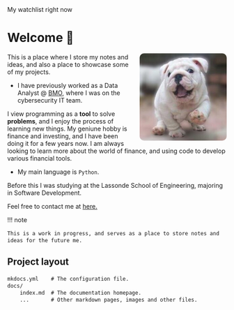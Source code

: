 
<!-- TradingView scroller thingy -->
<div class="tradingview-widget-container">
  <div class="tradingview-widget-container__widget"></div>
  <div class="tradingview-widget-copyright"><span class="blue-text">My watchlist right now</span></div>
  <script type="text/javascript" src="https://s3.tradingview.com/external-embedding/embed-widget-ticker-tape.js" async>
  {
  "symbols": [
    {
      "proName": "FOREXCOM:SPXUSD",
      "title": "S&P 500 Index"
    },
    {
      "description": "",
      "proName": "CAPITALCOM:DXY"
    },
    {
      "description": "",
      "proName": "TVC:GOLD"
    },
    {
      "description": "",
      "proName": "NYSE:BABA"
    },
    {
      "description": "",
      "proName": "IBKR:USDCAD"
    },
    {
      "description": "",
      "proName": "NASDAQ:TLT"
    }, 
    {
       "description": "",
       "proName": "NASDAQ:QQQ"
    }
  ],
  "showSymbolLogo": true,
  "isTransparent": false,
  "displayMode": "adaptive",
  "colorTheme": "light",
  "locale": "en"
}
  </script>
</div>

# Welcome 🥭

<img src='assets/me.jpeg' style='float:right; margin-left:20px; border-radius:10px;' width='200'/>

This is a place where I store my notes and ideas, and also a place to showcase some of my projects.

- I have previously worked as a Data Analyst @ [BMO](https://commercial.bmo.com/en/ca/industry-expertise/technology/), where I was on the cybersecurity IT team. 

I view programming as a **tool** to solve **problems**, and I enjoy the process of learning new things. My geniune hobby is finance and investing, and I have been doing it for a few years now. I am always looking to learn more about the world of finance, and using code to develop various financial tools.

- My main language is `Python`.

Before this I was studying at the <a>Lassonde School of Engineering, </a> majoring in Software Development.



Feel free to contact me at [here.](mailto:qipatrick1@gmail.com)




!!! note

    This is a work in progress, and serves as a place to store notes and ideas for the future me.

## Project layout

    mkdocs.yml    # The configuration file.
    docs/
        index.md  # The documentation homepage.
        ...       # Other markdown pages, images and other files.
